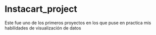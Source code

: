 # Instacart_project
Este fue uno de los primeros proyectos en los que puse en practica mis habilidades de visualización de datos
